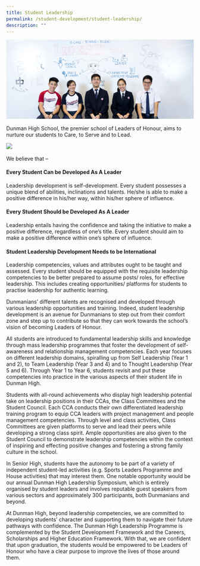 ```yaml
---
title: Student Leadership
permalink: /student-development/student-leadership/
description: ""
---
```

![](/images/student%20leadership.png)

Dunman High School, the premier school of Leaders of Honour, aims to nurture our students to Care, to Serve and to Lead.

![](https://dunmanhigh.moe.edu.sg/wp-content/uploads/2020/01/Student-Leadership-Collage.jpg)

We believe that –

#### **Every Student Can be Developed As A Leader**

Leadership development is self-development. Every student possesses a unique blend of abilities, inclinations and talents. He/she is able to make a positive difference in his/her way, within his/her sphere of influence.

#### **Every Student Should be Developed As A Leader**
 
Leadership entails having the confidence and taking the initiative to make a positive difference, regardless of one’s title. Every student should aim to make a positive difference within one’s sphere of influence.

#### **Student Leadership Development Needs to be International**

Leadership competencies, values and attributes ought to be taught and assessed. Every student should be equipped with the requisite leadership competencies to be better prepared to assume posts/ roles, for effective leadership. This includes creating opportunities/ platforms for students to practise leadership for authentic learning.

Dunmanians’ different talents are recognised and developed through various leadership opportunities and training. Indeed, student leadership development is an avenue for Dunmanians to step out from their comfort zone and step up to contribute so that they can work towards the school’s vision of becoming Leaders of Honour.

All students are introduced to fundamental leadership skills and knowledge through mass leadership programmes that foster the development of self-awareness and relationship management competencies. Each year focuses on different leadership domains, spiralling up from Self Leadership (Year 1 and 2), to Team Leadership (Year 3 and 4) and to Thought Leadership (Year 5 and 6). Through Year 1 to Year 6, students revisit and put these competencies into practice in the various aspects of their student life in Dunman High.

Students with all-round achievements who display high leadership potential take on leadership positions in their CCAs, the Class Committees and the Student Council. Each CCA conducts their own differentiated leadership training program to equip CCA leaders with project management and people management competencies. Through level and class activities, Class Committees are given platforms to serve and lead their peers while developing a strong class spirit. Ample opportunities are also given to the Student Council to demonstrate leadership competencies within the context of inspiring and effecting positive changes and fostering a strong family culture in the school.

In Senior High, students have the autonomy to be part of a variety of independent student-led activities (e.g. Sports Leaders Programme and House activities) that may interest them. One notable opportunity would be our annual Dunman High Leadership Symposium, which is entirely organised by student leaders and involves reputable guest speakers from various sectors and approximately 300 participants, both Dunmanians and beyond.

At Dunman High, beyond leadership competencies, we are committed to developing students’ character and supporting them to navigate their future pathways with confidence. The Dunman High Leadership Programme is complemented by the Student Development Framework and the Careers, Scholarships and Higher Education Framework. With that, we are confident that upon graduation, the students would be empowered to be Leaders of Honour who have a clear purpose to improve the lives of those around them.